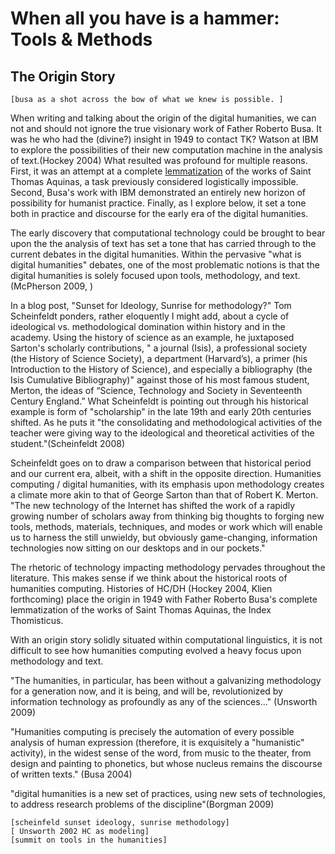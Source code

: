 # When all you have is a hammer: Tools & Methods


## The Origin Story
	[busa as a shot across the bow of what we knew is possible. ] 
When writing and talking about the origin of the digital humanities, we can not and should not ignore the true visionary work of Father Roberto Busa. It was he who had the (divine?) insight in 1949 to contact TK? Watson at IBM to explore the possibilities of their new computation machine in the analysis of text.(Hockey 2004) What resulted was profound for multiple reasons. First, it was an attempt at a complete [lemmatization](http://en.wikipedia.org/wiki/Lemmatization) of the works of Saint Thomas Aquinas, a task previously considered logistically impossible. Second, Busa's work with IBM demonstrated an entirely new horizon of possibility for humanist practice. Finally, as I explore below, it set a tone both in practice and discourse for the early era of the digital humanities.

The early discovery that computational technology could be brought to bear upon the the analysis of text has set a tone that has carried through to the current debates in the digital humanities. Within the pervasive "what is digital humanities" debates, one of the most problematic notions is that the digital humanities is solely focused upon tools, methodology, and text. (McPherson 2009, )


In a blog post, "Sunset for Ideology, Sunrise for methodology?" Tom Scheinfeldt ponders, rather eloquently I might add, about a cycle of ideological vs. methodological domination within history and in the academy. Using the history of science as an example, he juxtaposed Sarton's scholarly contributions, " a journal (Isis), a professional society (the History of Science Society), a department (Harvard’s), a primer (his Introduction to the History of Science), and especially a bibliography (the Isis Cumulative Bibliography)" against those of his most famous student, Merton, the ideas of “Science, Technology and Society in Seventeenth Century England.” What Scheinfeldt is pointing out through his historical example is form of "scholarship" in the late 19th and early 20th centuries shifted. As he puts it "the consolidating and methodological activities of the teacher were giving way to the ideological and theoretical activities of the student."(Scheinfeldt 2008) 

Scheinfeldt goes on to draw a comparison between that historical period and our current era, albeit, with a shift in the opposite direction. Humanities computing / digital humanities, with its emphasis upon methodology creates a climate more akin to that of George Sarton than that of Robert K. Merton. "The new technology of the Internet has shifted the work of a rapidly growing number of scholars away from thinking big thoughts to forging new tools, methods, materials, techniques, and modes or work which will enable us to harness the still unwieldy, but obviously game-changing, information technologies now sitting on our desktops and in our pockets." 

The rhetoric of technology impacting methodology pervades throughout the literature. This makes sense if we think about the historical roots of humanities computing. Histories of HC/DH (Hockey 2004, Klien forthcoming) place the origin in 1949 with Father Roberto Busa's complete lemmatization of the works of Saint Thomas Aquinas, the Index Thomisticus.

With an origin story solidly situated within computational linguistics, it is not difficult to see how humanities computing evolved a heavy focus upon methodology and text. 



"The humanities, in particular, has been without a galvanizing methodology for a generation now, and it is being, and will be, revolutionized by information technology as profoundly as any of the sciences..." (Unsworth 2009)

"Humanities computing is precisely the automation of every possible analysis of human expression (therefore, it is exquisitely a "humanistic" activity), in the widest sense of the word, from music to the theater, from design and painting to phonetics, but whose nucleus remains the discourse of written texts." (Busa 2004)

"digital humanities is a new set of practices, using new sets of technologies, to address research problems of the discipline"(Borgman 2009)



	[scheinfeld sunset ideology, sunrise methodology]
	[ Unsworth 2002 HC as modeling]
	[summit on tools in the humanities]


